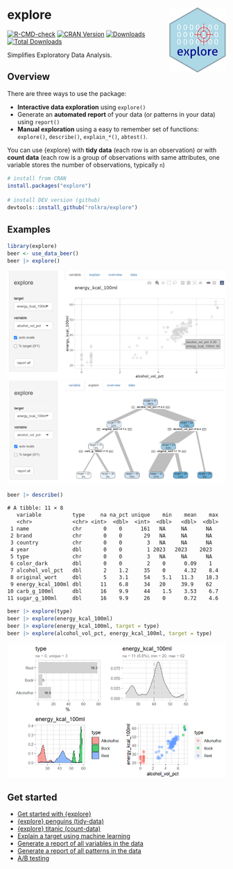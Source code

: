 # explore <img src="man/figures/logo.png" align="right" width="130" height="150"/>

<!-- badges: start -->

[![R-CMD-check](https://github.com/rolkra/explore/actions/workflows/R-CMD-check.yaml/badge.svg)](https://github.com/rolkra/explore/actions/workflows/R-CMD-check.yaml) [![CRAN Version](http://www.r-pkg.org/badges/version/explore)](https://cran.r-project.org/package=explore) [![Downloads](http://cranlogs.r-pkg.org/badges/explore)](https://cran.r-project.org/package=explore) [![Total Downloads](http://cranlogs.r-pkg.org/badges/grand-total/explore)](https://cran.r-project.org/package=explore)

<!-- badges: end -->

Simplifies Exploratory Data Analysis.

## Overview

There are three ways to use the package:

-   **Interactive data exploration** using `explore()`
-   Generate an **automated report** of your data (or patterns in your data) using `report()`
-   **Manual exploration** using a easy to remember set of functions: `explore()`, `describe()`, `explain_*()`, `abtest()`.

You can use {explore} with **tidy data** (each row is an observation) or with **count data** (each row is a group of observations with same attributes, one variable stores the number of observations, typically `n`)

``` r
# install from CRAN
install.packages("explore")

# install DEV version (github)
devtools::install_github("rolkra/explore")
```

## Examples

``` r
library(explore)
beer <- use_data_beer()
beer |> explore()
```

<img src="man/figures/explore-beer-target.png" alt="explore variable + target" width="600"/>

<img src="man/figures/explore-beer-tree.png" alt="explore target using a decisoion tree" width="600"/>

``` r
beer |> describe()
```

```         
# A tibble: 11 × 8
   variable          type     na na_pct unique    min    mean    max
   <chr>             <chr> <int>  <dbl>  <int>  <dbl>   <dbl>  <dbl>
 1 name              chr       0    0      161   NA     NA      NA  
 2 brand             chr       0    0       29   NA     NA      NA  
 3 country           chr       0    0        3   NA     NA      NA  
 4 year              dbl       0    0        1 2023   2023    2023  
 5 type              chr       0    0        3   NA     NA      NA  
 6 color_dark        dbl       0    0        2    0      0.09    1  
 7 alcohol_vol_pct   dbl       2    1.2     35    0      4.32    8.4
 8 original_wort     dbl       5    3.1     54    5.1   11.3    18.3
 9 energy_kcal_100ml dbl      11    6.8     34   20     39.9    62  
10 carb_g_100ml      dbl      16    9.9     44    1.5    3.53    6.7
11 sugar_g_100ml     dbl      16    9.9     26    0      0.72    4.6
```

``` r
beer |> explore(type)
beer |> explore(energy_kcal_100ml)
beer |> explore(energy_kcal_100ml, target = type)
beer |> explore(alcohol_vol_pct, energy_kcal_100ml, target = type)
```

<img src="man/figures/explore-beer-plots.png" alt="explore data manual" width="600"/>

## Get started

* [Get started with {explore}](https://rolkra.github.io/explore/articles/explore.html)
* [{explore} penguins (tidy-data)](https://rolkra.github.io/explore/articles/explore-penguins.html)
* [{explore} titanic (count-data)](https://rolkra.github.io/explore/articles/explore-penguins.html)
* [Explain a target using machine learning](https://rolkra.github.io/explore/articles/explain.html)
* [Generate a report of all variables in the  data](https://rolkra.github.io/explore/articles/report.html)
* [Generate a report of all patterns in the  data](https://rolkra.github.io/explore/articles/report-target.html)
* [A/B testing](https://rolkra.github.io/explore/articles/abtest.html)

